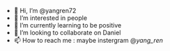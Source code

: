- 👋 Hi, I’m @yangren72
- 👀 I’m interested in people
- 🌱 I’m currently learning to be positive
- 💞️ I’m looking to collaborate on Daniel
- 📫 How to reach me : maybe instergram @_yang_ren_

<!---
yangren72/yangren72 is a ✨ special ✨ repository because its `README.md` (this file) appears on your GitHub profile.
You can click the Preview link to take a look at your changes.
--->
